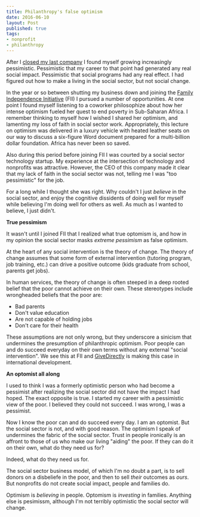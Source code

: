 ```yaml
---
title: Philanthropy's false optimism
date: 2016-06-10
layout: Post
published: true
tags:
- nonprofit
- philanthropy
---
```


After I [closed my last company][idealistics] I found myself growing increasingly pessimistic. Pessimistic that my career to that point had generated any real social impact. Pessimistic that social programs had any real effect. I had figured out how to make a living in the social sector, but not social change.

In the year or so between shutting my business down and joining the [Family Independence Initiative][fii] (FII) I pursued a number of opportunities. At one point I found myself listening to a coworker philosophize about how her intense optimism fueled her quest to end poverty in Sub-Saharan Africa. I remember thinking to myself how I wished I shared her optimism, and lamenting my loss of faith in social sector work. Appropriately, this lecture on optimism was delivered in a luxury vehicle with heated leather seats on our way to discuss a six-figure Word document prepared for a multi-billion dollar foundation. Africa has never been so saved.

Also during this period before joining FII I was courted by a social sector technology startup. My experience at the intersection of technology and nonprofits was attractive. However, the CEO of this company made it clear that my lack of faith in the social sector was not, telling me I was "too pessimistic" for the job.

For a long while I thought she was right. Why couldn't I just *believe* in the social sector, and enjoy the cognitive dissidents of doing well for myself while believing I'm doing well for others as well. As much as I wanted to believe, I just didn't.

**True pessimism**

It wasn't until I joined FII that I realized what true optomism is, and how in my opinion the social sector masks *extreme pessimism* as false optimism.

At the heart of any social intervention is the theory of change. The theory of change assumes that some form of external intervention (tutoring program, job training, etc.) can drive a positive outcome (kids graduate from school, parents get jobs).

In human services, the theory of change is often steeped in a deep rooted belief that the poor cannot achieve on their own. These stereotypes include wrongheaded beliefs that the poor are:

- Bad parents
- Don't value education
- Are not capable of holding jobs
- Don't care for their health

These assumptions are not only wrong, but they underscore a sinicism that undermines the presumption of philanthropic optimism. Poor people can and do succeed everyday on their own terms without any external "social intervention". We see this at FII and [GiveDirectly][givedirectly] is making this case in international development.

**An optomist all along**

I used to think I was a formerly optimistic person who had become a pessimist after realizing the social sector did not have the impact I had hoped. The exact opposite is true. I started my career with a pessimistic view of the poor. I believed they could not succeed. I was wrong, I was a pessimist.

Now I know the poor can and do succeed every day. I am an optomist. But the social sector is not, and with good reason. The optimism I speak of undermines the fabric of the social sector. Trust in people ironically is an affront to those of us who make our living "aiding" the poor. If they can do it on their own, what do they need us for? 

Indeed, what do they need us for.

The social sector business model, of which I'm no doubt a part, is to sell donors on a disbeliefe in the poor, and then to sell *their* outcomes as *ours*. But nonprofits do not create social impact, people and families do.

Optimism is *believing* in people. Optomism is *investing* in families. Anything else is pesimissm, although I'm not terribly optimistic the social sector will change.

[idealistics]: http://fullcontactphilanthropy.com/2013/06/18/goodbye-idealistics/
[fii]: http://fullcontactphilanthropy.com/2014/11/10/why-i-joined-the-family-independence-initiative/
[givedirectly]: http://givedirectly.org
